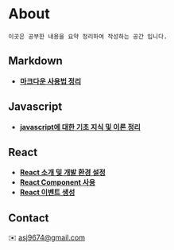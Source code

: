 
# About 
    이곳은 공부한 내용을 요약 정리하여 작성하는 공간 입니다.
    
## Markdown
  * **[마크다운 사용법 정리](./markdown.md)** 

## Javascript
  * **[javascript에 대한 기초 지식 및 이론 정리](./javascript.md)** 

## React
 * **[React 소개 및 개발 환경 설정](./react.md)**
 * **[React Component 사용](./react_02.md)**
 * **[React 이벤트 생성](./react_03.md)**


## Contact 
:envelope: asj9674@gmail.com
